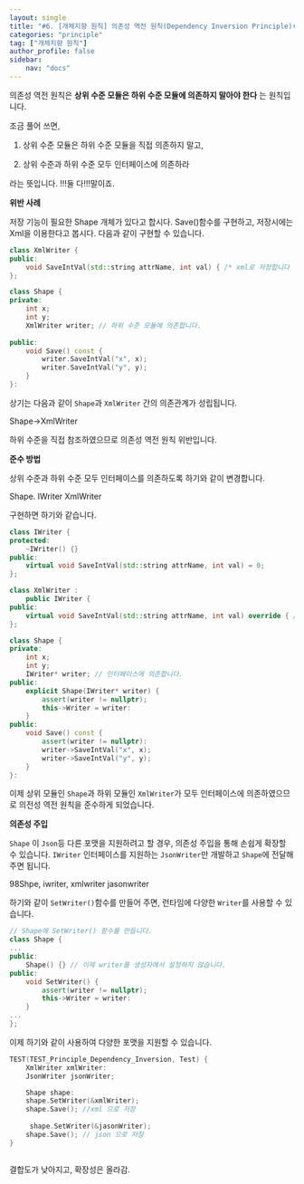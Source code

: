 ```yaml
---
layout: single
title: "#6. [개체지향 원칙] 의존성 역전 원칙(Dependency Inversion Principle)(작성중)"
categories: "principle"
tag: ["개체지향 원칙"]
author_profile: false
sidebar: 
    nav: "docs"
---
```


의존성 역전 원칙은 **상위 수준 모듈은 하위 수준 모듈에 의존하지 말아야 한다** 는 원칙입니다.

조금 풀어 쓰면,

1. 상위 수준 모듈은 하위 수준 모듈을 직접 의존하지 말고,

2. 상위 수준과 하위 수준 모두 인터페이스에 의존하라

라는 뜻입니다. !!!둘 다!!!말이죠.

**위반 사례**

저장 기능이 필요한 Shape 개체가 있다고 합시다. Save()함수를 구현하고, 저장시에는 Xml을 이용한다고 봅시다. 다음과 같이 구현할 수 있습니다.

```cpp
class XmlWriter {
public:
    void SaveIntVal(std::string attrName, int val) { /* xml로 저장합니다 */ }
};

class Shape {
private:
    int x;
    int y;
    XmlWriter writer; // 하위 수준 모듈에 의존합니다.
    
public:
    void Save() const {
        writer.SaveIntVal("x", x);
        writer.SaveIntVal("y", y);
    }
}:
```

상기는 다음과 같이 `Shape`과 `XmlWriter` 간의 의존관계가 성립됩니다.

Shape->XmlWriter

하위 수준을 직접 참조하였으므로 의존성 역전 원칙 위반입니다.

**준수 방법**

상위 수준과 하위 수준 모두 인터페이스를 의존하도록 하기와 같이 변경합니다.

Shape. IWriter XmlWriter

구현하면 하기와 같습니다.

```cpp
class IWriter {
protected:
    ~IWriter() {}
public:
    virtual void SaveIntVal(std::string attrName, int val) = 0;
};

class XmlWriter : 
    public IWriter {
public:
    virtual void SaveIntVal(std::string attrName, int val) override { /* xml로 저장합니다 */ }
};

class Shape {
private:
    int x;
    int y;
    IWriter* writer; // 인터페이스에 의존합니다.
public:
    explicit Shape(IWriter* writer) {
        assert(writer != nullptr);
        this->Writer = writer:
    }
public:
    void Save() const {
        assert(writer != nullptr):
        writer->SaveIntVal("x", x);
        writer->SaveIntVal("y", y);
    }
}:
```

이제 상위 모듈인 `Shape`과 하위 모듈인 `XmlWriter`가 모두 인터페이스에 의존하였으므로 의전성 역전 원칙을 준수하게 되었습니다.

**의존성 주입**

`Shape` 이 `Json`등 다른 포맷을 지원하려고 할 경우, 의존성 주입을 통해 손쉽게 확장할 수 있습니다. `IWriter` 인터페이스를 지원하는 `JsonWriter`만 개발하고 `Shape`에 전달해주면 됩니다.

98Shpe, iwriter, xmlwriter jasonwriter

하기와 같이 `SetWriter()`함수를 만들어 주면, 런타임에 다양한 `Writer`를 사용할 수 있습니다.

```cpp
// Shape에 SetWriter() 함수를 만듭니다.
class Shape {
...
public: 
    Shape() {} // 이제 writer를 생성자에서 설정하지 않습니다.
public:
    void SetWriter() {
        assert(writer != nullptr);
        this->Writer = writer:  
    }
...
};
```

이제 하기와 같이 사용하여 다양한 포맷을 지원할 수 있습니다.

```cpp
TEST(TEST_Principle_Dependency_Inversion, Test) {
    XmlWriter xmlWriter:
    JsonWriter jsonWriter;

    Shape shape:
    shape.SetWriter(&xmlWriter);
    shape.Save(); //xml 으로 저장
    
     shape.SetWriter(&jasonWriter);
    shape.Save(); // json 으로 저장
}



```

결합도가 낮아지고, 확장성은 올라감.






